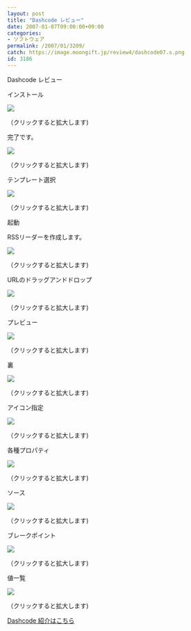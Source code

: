 ```yaml
---
layout: post
title: "Dashcode レビュー"
date: 2007-01-07T09:00:00+09:00
categories:
- ソフトウェア
permalink: /2007/01/3209/
catch: https://image.moongift.jp/review4/dashcode07.s.png
id: 3186
---
```

Dashcode レビュー  
<!--more-->

インストール

  

[![](https://image.moongift.jp/review4/dashcode01.s.png)](https://image.moongift.jp/review4/dashcode01.png)  
  
（クリックすると拡大します)

  

完了です。

  

[![](https://image.moongift.jp/review4/dashcode02.s.png)](https://image.moongift.jp/review4/dashcode02.png)  
  
（クリックすると拡大します)

  

テンプレート選択

  

[![](https://image.moongift.jp/review4/dashcode03.s.png)](https://image.moongift.jp/review4/dashcode03.png)  
  
（クリックすると拡大します)

  

起動

  

RSSリーダーを作成します。

  

[![](https://image.moongift.jp/review4/dashcode04.s.png)](https://image.moongift.jp/review4/dashcode04.png)  
  
（クリックすると拡大します)

  

URLのドラッグアンドドロップ

  

[![](https://image.moongift.jp/review4/dashcode05.s.png)](https://image.moongift.jp/review4/dashcode05.png)  
  
（クリックすると拡大します)

  

プレビュー

  

[![](https://image.moongift.jp/review4/dashcode06.s.png)](https://image.moongift.jp/review4/dashcode06.png)  
  
（クリックすると拡大します)

  

裏

  

[![](https://image.moongift.jp/review4/dashcode07.s.png)](https://image.moongift.jp/review4/dashcode07.png)  
  
（クリックすると拡大します)

  

アイコン指定

  

[![](https://image.moongift.jp/review4/dashcode08.s.png)](https://image.moongift.jp/review4/dashcode08.png)  
  
（クリックすると拡大します)

  

各種プロパティ

  

[![](https://image.moongift.jp/review4/dashcode09.s.png)](https://image.moongift.jp/review4/dashcode09.png)  
  
（クリックすると拡大します)

  

ソース

  

[![](https://image.moongift.jp/review4/dashcode10.s.png)](https://image.moongift.jp/review4/dashcode10.png)  
  
（クリックすると拡大します)

  

ブレークポイント

  

[![](https://image.moongift.jp/review4/dashcode11.s.png)](https://image.moongift.jp/review4/dashcode11.png)  
  
（クリックすると拡大します)

  

値一覧

  

[![](https://image.moongift.jp/review4/dashcode12.s.png)](https://image.moongift.jp/review4/dashcode12.png)  
  
（クリックすると拡大します)

  

[Dashcode 紹介はこちら](http://fw.moongift.jp/intro/i-3198.html)

